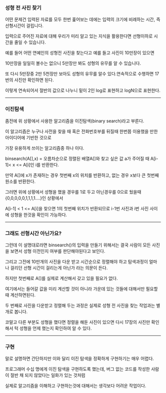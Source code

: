 ### 성형 전 사진 찾기

어떤 문제건 입력된 자료를 모두 한번 훑어보는 데에는 입력의 크기에 비례하는 시간, 즉 선형시간이 걸립니다.

입력으로 주어진 자료에 대해 우리가 미리 알고 있는 지식을 활용한다면 선형이하로 시간을 줄일 수 있습니다.

예를 들어 어떤 연예인의 성형전 사진을 찾는다고 예를 들고 사진이 10만장이 있으면

10만장을 일일히 볼수는 없으니 5만장만 봐도 성형의 유무를 알 수 있습니다.

또 다시 5만장중 2만 5천장만 보아도 성형의 유무를 알수 있다.연속적으로 수행하면 17번의 사진만 확인하면 된다.

이렇게 연속되어서 절반의 값으로 나누니 밑이 2인 log로 표현하고 logN으로 표현한다.

-------------------------------------------------

### 이진탐색

좀전에 위 상황에서 사용한 알고리즘을 이진탐색(binary search)라고 부른다.

이 알고리즘은 누구나 사전을 찾을 때 혹은 전화번호부를 뒤질때 한번쯤 이용했을 만한 아이디어에 기반한 것으로 

가장 유용하게 쓰이는 알고리즘중 하나 이다.

binsearch(A[],x) = 오름차순으로 정렬된 배열A[]와 찾고 싶은 값 a가 주어질 때 A[i-1]< x <= A[i]인 i를 반환한다.

만약 A[]에 x가 존재하는 경우 첫번째 x의 위치를 반환하고, 없는 경우 x보다 큰 첫번째 원소를 반환한다.

그러면 위에 상황에서 성형을 했을 경우를 1로 두고 아닌경우를 0으로 뒀을때 {0,0,0,0,0,1,1,1,1....}인 상황에서

A[i-1] < 1 <= A[i]을 찾으면 1의 첫번째 위치가 반환되므로 i-1번 사진과 i번 사진 사이에 성형을 한것을 확인이 가능하다.

---------------------------------------

### 그래도 선형시간 아닌가요?

그런데 이 설명대로라면 binsearch()의 입력을 만들기 위해서는 결국 사람이 모든 사진을 보면서 성형 이전인지 여부를 판단해야된다고 보인다.

그리고 그전에 10만개의 사진을 다운 받고 시간순으로 정렬해야 하고 탐색과정이 얼마나 걸리던 선형 시간이 걸리는게 아닌가 라는 의문이 든다.

하지만 첫번째로 A[]를 실제로 계산해서 갖고 있을 필요가 없다.

여기에서는 들어갈 값을 미리 계산할 것이 아니라 가운데 있는 것들에 대해서만 필요할 때 계산하면된다.

두 번째로 사진을 다운받고 정렬해 두는 과정은 실제로 성형 전 사진을 찾는 작업과는 별개로 봅니다.

코말고 다른 부분도 성형을 했다면 정렬을 해둔 사진이 있으면 다시 17장의 사진만 확인해서 턱 성형을 언제 했는지 확인하여 알 수 있다.

------------------------------------------

### 구현

말로 설명하면 간단하지만 이와 달리 이진 탐색을 정확하게 구현하기는 매우 어렵다.

프로그래머 수십 명에게 이진 탐색을 구현하도록 했는데, 버그 없는 코드를 작성한 사람이 절반 채 되지 않았다는 일화가 있는 것처럼

실제로 알고리즘을 이해하고 구현하는것에 대해서는 생각보다 어려운 작업이다.

